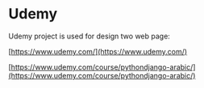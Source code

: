 # Udemy

Udemy project is used for design two web page:

[https://www.udemy.com/](https://www.udemy.com/)

[https://www.udemy.com/course/pythondjango-arabic/](https://www.udemy.com/course/pythondjango-arabic/)
